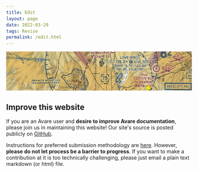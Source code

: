 ```yaml
---
title: Edit
layout: page
date: 2022-03-29
tags: Revise
permalink: /edit.html
---
```

<img src="images/apps4av-header.jpg" style="width: 100;">

## Improve this website

If you are an Avare user and **desire to improve Avare
documentation**, please join us in maintaining this website! Our
site's source is posted publicly on
[GitHub](https://github.com/avare-docs/avare-docs.github.io).

Instructions for preferred submission methodology are
[here](https://github.com/avare-docs/avare-docs.github.io).  However,
**please do not let process be a barrier to progress**.  If you want
to make a contribution at it is too technically challenging, please
just email a plain text markdown (or html) file.
